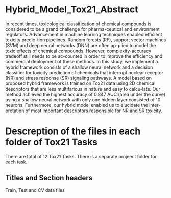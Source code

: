 # Hybrid_Model_Tox21_Abstract
In recent times, toxicological classification of chemical compounds is considered to be a grand challenge for pharma-ceutical and environment regulators. Advancement in machine learning techniques enabled efficient toxicity predic-tion pipelines. Random forests (RF), support vector machines (SVM) and deep neural networks (DNN) are often ap-plied to model the toxic effects of chemical compounds. However, complexity-accuracy tradeoff still needs to be ac-counted in order to improve the efficiency and commercial deployment of these methods.  In this study, we implement a hybrid framework consists of a shallow neural network and a decision classifier for toxicity prediction of chemicals that interrupt nuclear receptor (NR) and stress response (SR) signaling pathways. A model based on proposed hybrid framework is trained on Tox21 data using 2D chemical descriptors that are less multifarious in nature and easy to calcu-late.  Our method achieved the highest accuracy of 0.847 AUC (area under the curve) using a shallow neural network with only one hidden layer consisted of 10 neurons. Furthermore, our hybrid model enabled us to elucidate the inter-pretation of most important descriptors responsible for NR and SR toxicity. 


# Descreption of the files in each folder of Tox21 Tasks
There are total of 12 Tox21 Tasks. There is a separate projeect folder for each task.

Titles and Section headers
--------------------------
Train, Test and CV data files


